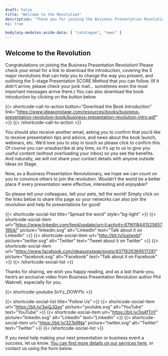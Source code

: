 ```yaml
---
draft: false
title: "Welcome to the Revolution"
description: "Thank you for joining the Business Presentation Revolution."
ni: true

bodylazy-modules-aside-data: [ "catalogue", "news" ]
---
```


## Welcome to the Revolution

Congratulations on joining the Business Presentation Revolution! Please check your email for a link to download the introduction, covering the 5 major revolutions that can help you to change the way you present, and outlining the 5-stage Presentation SCORE Method that you can follow. (If it didn’t arrive, please check your junk mail… sometimes even the most important messages arrive there.) You can also download the book introduction by clicking on the button below.

{{< shortcode-call-to-action button="Download the Book Introduction" link="https://www.ideasonstage.com/resources/books/business-presentation-revolution-book/business-presentation-revolution-intro.pdf" >}}
{{< /shortcode-call-to-action >}}

You should also receive another email, asking you to confirm that you’d like to receive presentation tips and advice, and news about the book launch, webinars, etc. We’d love you to stay in touch so please click to confirm this. Of course you can unsubscribe at any time, so it’s up to us to give you useful content (without overloading your inbox) so you see the benefits. And naturally, we will not share your contact details with anyone outside Ideas on Stage.

Now, as a Business Presentation Revolutionary, we hope we can count on you to convince others to join the revolution. Wouldn’t the world be a better place if every presentation were effective, interesting and enjoyable?

So please tell your colleagues, tell your pets, tell the world! Simply click on the links below to share this page so your networks can also join the revolution and help fix presentations for good!

{{< shortcode-social-list title="Spread the word" style="bg-light" >}}
    {{< shortcode-social-item url="https://www.linkedin.com/feed/update/urn:li:activity:6790184415256571904/" picture="linkedin.svg" alt="LinkedIn" text="Talk about it on LinkedIn" >}}
    {{< shortcode-social-item url="http://bit.ly/iostwxbl" picture="twitter.svg" alt="Twitter" text="Tweet about it on Twitter" >}}
    {{< shortcode-social-item url="https://www.facebook.com/ideasonstage/posts/4371626369517281" picture="facebook.svg" alt="Facebook" text="Talk about it on Facebook" >}}
{{< /shortcode-social-list >}}

Thanks for sharing, we wish you happy reading, and as a last thank-you, here’s an exclusive video from Business Presentation Revolution author Phil Waknell, especially for you.

{{< shortcode-youtube SvYz_DOWYfc >}}

{{< shortcode-social-list title="Follow Us" >}}
    {{< shortcode-social-item url="https://bit.ly/3wQJQxo" picture="youtube.svg" alt="YouTube" text="YouTube" >}}
    {{< shortcode-social-item url="https://bit.ly/3g4fTnY" picture="linkedin.svg" alt="LinkedIn" text="LinkedIn" >}}
    {{< shortcode-social-item url="https://bit.ly/327pRNa" picture="twitter.svg" alt="Twitter" text="Twitter" >}}
{{< /shortcode-social-list >}}
 
 If you need help making your next presentation or business event a success, let us know. [You can find more details on our services here](https://www.ideasonstage.com//), or contact us using the form below.
